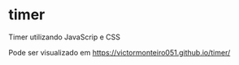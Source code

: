 # timer
Timer utilizando JavaScrip e CSS

Pode ser visualizado em https://victormonteiro051.github.io/timer/

